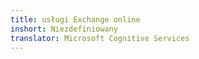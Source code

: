 ```yaml
---
title: usługi Exchange online
inshort: Niezdefiniowany
translator: Microsoft Cognitive Services
---
```




